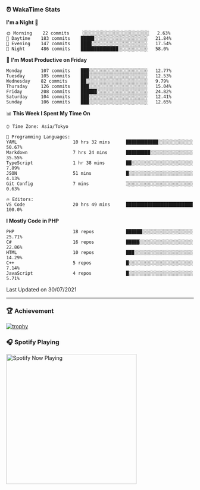 ### ⏰ WakaTime Stats


<!--START_SECTION:waka-->
**I'm a Night 🦉** 

```text
🌞 Morning    22 commits     ░░░░░░░░░░░░░░░░░░░░░░░░░   2.63% 
🌆 Daytime    183 commits    █████░░░░░░░░░░░░░░░░░░░░   21.84% 
🌃 Evening    147 commits    ████░░░░░░░░░░░░░░░░░░░░░   17.54% 
🌙 Night      486 commits    ██████████████░░░░░░░░░░░   58.0%

```
📅 **I'm Most Productive on Friday** 

```text
Monday       107 commits    ███░░░░░░░░░░░░░░░░░░░░░░   12.77% 
Tuesday      105 commits    ███░░░░░░░░░░░░░░░░░░░░░░   12.53% 
Wednesday    82 commits     ██░░░░░░░░░░░░░░░░░░░░░░░   9.79% 
Thursday     126 commits    ███░░░░░░░░░░░░░░░░░░░░░░   15.04% 
Friday       208 commits    ██████░░░░░░░░░░░░░░░░░░░   24.82% 
Saturday     104 commits    ███░░░░░░░░░░░░░░░░░░░░░░   12.41% 
Sunday       106 commits    ███░░░░░░░░░░░░░░░░░░░░░░   12.65%

```


📊 **This Week I Spent My Time On** 

```text
⌚︎ Time Zone: Asia/Tokyo

💬 Programming Languages: 
YAML                     10 hrs 32 mins      ████████████░░░░░░░░░░░░░   50.67% 
Markdown                 7 hrs 24 mins       █████████░░░░░░░░░░░░░░░░   35.55% 
TypeScript               1 hr 38 mins        ██░░░░░░░░░░░░░░░░░░░░░░░   7.89% 
JSON                     51 mins             █░░░░░░░░░░░░░░░░░░░░░░░░   4.13% 
Git Config               7 mins              ░░░░░░░░░░░░░░░░░░░░░░░░░   0.63%

🔥 Editors: 
VS Code                  20 hrs 49 mins      █████████████████████████   100.0%

```

**I Mostly Code in PHP** 

```text
PHP                      18 repos            ██████░░░░░░░░░░░░░░░░░░░   25.71% 
C#                       16 repos            █████░░░░░░░░░░░░░░░░░░░░   22.86% 
HTML                     10 repos            ███░░░░░░░░░░░░░░░░░░░░░░   14.29% 
C++                      5 repos             █░░░░░░░░░░░░░░░░░░░░░░░░   7.14% 
JavaScript               4 repos             █░░░░░░░░░░░░░░░░░░░░░░░░   5.71%

```



 Last Updated on 30/07/2021
<!--END_SECTION:waka-->

---

### 🏆 Achievement

[![trophy](https://github-profile-trophy.vercel.app/?username=Slime-hatena&theme=flat&no-bg=true&no-frame=true&column=8)](https://github.com/ryo-ma/github-profile-trophy)

### 🎧 Spotify Playing

[<img src="https://spotify-now-playing-slime-hatena.vercel.app/api/spotify-playing" alt="Spotify Now Playing" width="350" />](https://open.spotify.com/user/slime_hatena)

<!--
**Slime-hatena/Slime-hatena** is a ✨ _special_ ✨ repository because its `README.md` (this file) appears on your GitHub profile.

Here are some ideas to get you started:

- 🔭 I’m currently working on ...
- 🌱 I’m currently learning ...
- 👯 I’m looking to collaborate on ...
- 🤔 I’m looking for help with ...
- 💬 Ask me about ...
- 📫 How to reach me: ...
- 😄 Pronouns: ...
- ⚡ Fun fact: ...
-->
